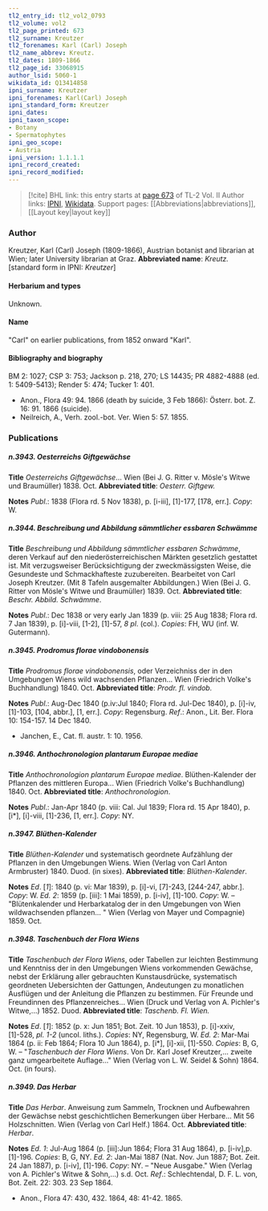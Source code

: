 ```yaml
---
tl2_entry_id: tl2_vol2_0793
tl2_volume: vol2
tl2_page_printed: 673
tl2_surname: Kreutzer
tl2_forenames: Karl (Carl) Joseph
tl2_name_abbrev: Kreutz.
tl2_dates: 1809-1866
tl2_page_id: 33068915
author_lsid: 5060-1
wikidata_id: Q13414858
ipni_surname: Kreutzer
ipni_forenames: Karl(Carl) Joseph
ipni_standard_form: Kreutzer
ipni_dates: 
ipni_taxon_scope: 
- Botany
- Spermatophytes
ipni_geo_scope: 
- Austria
ipni_version: 1.1.1.1
ipni_record_created: 
ipni_record_modified:
---
```


> [!cite] BHL link: this entry starts at [page 673](https://www.biodiversitylibrary.org/page/33068915) of TL-2 Vol. II
> Author links: [IPNI](https://www.ipni.org/a/5060-1), [Wikidata](https://www.wikidata.org/wiki/Q13414858). Support pages: [[Abbreviations|abbreviations]], [[Layout key|layout key]]

### Author

Kreutzer, Karl (Carl) Joseph (1809-1866), Austrian botanist and librarian at Wien; later University librarian at Graz. 
**Abbreviated name**: *Kreutz.* \[standard form in IPNI: *Kreutzer*\]

#### Herbarium and types

Unknown.

#### Name

"Carl" on earlier publications, from 1852 onward "Karl".

#### Bibliography and biography

BM 2: 1027; CSP 3: 753; Jackson p. 218, 270; LS 14435; PR 4882-4888 (ed. 1: 5409-5413); Render 5: 474; Tucker 1: 401.
- Anon., Flora 49: 94. 1866 (death by suicide, 3 Feb 1866): Österr. bot. Z. 16: 91. 1866 (suicide).
- Neilreich, A., Verh. zool.-bot. Ver. Wien 5: 57. 1855.

### Publications

##### n.3943. Oesterreichs Giftgewächse

**Title**
*Oesterreichs Giftgewächse*... Wien (Bei J. G. Ritter v. Mösle's Witwe und Braumüller) 1838. Oct.
**Abbreviated title**: *Oesterr. Giftgew.*

**Notes**
*Publ*.: 1838 (Flora rd. 5 Nov 1838), p. \[i-iii\], \[1\]-177, \[178, err.\]. *Copy*: W.

##### n.3944. Beschreibung und Abbildung sämmtlicher essbaren Schwämme

**Title**
*Beschreibung und Abbildung sämmtlicher essbaren Schwämme*, deren Verkauf auf den niederösterreichischen Märkten gesetzlich gestattet ist. Mit verzugsweiser Berücksichtigung der zweckmässigsten Weise, die Gesundeste und Schmackhafteste zuzubereiten. Bearbeitet von Carl Joseph Kreutzer. (Mit 8 Tafeln ausgemalter Abbildungen.) Wien (Bei J. G. Ritter von Mösle's Witwe und Braumüller) 1839. Oct.
**Abbreviated title**: *Beschr. Abbild. Schwämme*.

**Notes**
*Publ*.: Dec 1838 or very early Jan 1839 (p. viii: 25 Aug 1838; Flora rd. 7 Jan 1839), p. \[i\]-viii, \[1-2\], \[1\]-57, *8 pl*. (col.). *Copies*: FH, WU (inf. W. Gutermann).

##### n.3945. Prodromus florae vindobonensis

**Title**
*Prodromus florae vindobonensis*, oder Verzeichniss der in den Umgebungen Wiens wild wachsenden Pflanzen... Wien (Friedrich Volke's Buchhandlung) 1840. Oct.
**Abbreviated title**: *Prodr. fl. vindob.*

**Notes**
*Publ*.: Aug-Dec 1840 (p.iv:Jul 1840; Flora rd. Jul-Dec 1840), p. \[i\]-iv, \[1\]-103, \[104, abbr.\], \[1, err.\]. *Copy*: Regensburg.
*Ref*.: Anon., Lit. Ber. Flora 10: 154-157. 14 Dec 1840.
- Janchen, E., Cat. fl. austr. 1: 10. 1956.

##### n.3946. Anthochronologion plantarum Europae mediae

**Title**
*Anthochronologion plantarum Europae mediae*. Blüthen-Kalender der Pflanzen des mittleren Europa... Wien (Friedrich Volke's Buchhandlung) 1840. Oct.
**Abbreviated title**: *Anthochronologion*.

**Notes**
*Publ*.: Jan-Apr 1840 (p. viii: Cal. Jul 1839; Flora rd. 15 Apr 1840), p. \[i\*\], \[i\]-viii, \[1\]-236, \[1, err.\]. *Copy*: NY.

##### n.3947. Blüthen-Kalender

**Title**
*Blüthen-Kalender* und systematisch geordnete Aufzählung der Pflanzen in den Umgebungen Wiens. Wien (Verlag von Carl Anton Armbruster) 1840. Duod. (in sixes).
**Abbreviated title**: *Blüthen-Kalender*.

**Notes**
*Ed*. \[*1*\]: 1840 (p. vi: Mar 1839), p. \[i\]-vi, \[7\]-243, \[244-247, abbr.\]. *Copy*: W.
*Ed. 2*: 1859 (p. \[iii\]: 1 Mai 1859), p. \[i-iv\], \[1\]-100. *Copy*: W. – "Blütenkalender und Herbarkatalog der in den Umgebungen von Wien wildwachsenden pflanzen... " Wien (Verlag von Mayer und Compagnie) 1859. Oct.

##### n.3948. Taschenbuch der Flora Wiens

**Title**
*Taschenbuch der Flora Wiens*, oder Tabellen zur leichten Bestimmung und Kenntniss der in den Umgebungen Wiens vorkommenden Gewächse, nebst der Erklärung aller gebrauchten Kunstausdrücke, systematisch geordneten Uebersichten der Gattungen, Andeutungen zu monatlichen Ausflügen und der Anleitung die Pflanzen zu bestimmen. Für Freunde und Freundinnen des Pflanzenreiches... Wien (Druck und Verlag von A. Pichler's Witwe,...) 1852. Duod.
**Abbreviated title**: *Taschenb. Fl. Wien.*

**Notes**
*Ed*. \[*1*\]: 1852 (p. x: Jun 1851; Bot. Zeit. 10 Jun 1853), p. \[i\]-xxiv, \[1\]-528, *pl. 1-2* (uncol. liths.). *Copies*: NY, Regensburg, W.
*Ed. 2*: Mar-Mai 1864 (p. ii: Feb 1864; Flora 10 Jun 1864), p. \[i\*\], \[i\]-xii, \[1\]-550. *Copies*: B, G, W. – "*Taschenbuch der Flora Wiens*. Von Dr. Karl Josef Kreutzer,... zweite ganz umgearbeitete Auflage..." Wien (Verlag von L. W. Seidel & Sohn) 1864. Oct. (in fours).

##### n.3949. Das Herbar

**Title**
*Das Herbar*. Anweisung zum Sammeln, Trocknen und Aufbewahren der Gewächse nebst geschichtlichen Bemerkungen über Herbare... Mit 56 Holzschnitten. Wien (Verlag von Carl Helf.) 1864. Oct.
**Abbreviated title**: *Herbar*.

**Notes**
*Ed. 1*: Jul-Aug 1864 (p. \[iii\]:Jun 1864; Flora 31 Aug 1864), p. \[i-iv\],p. \[1\]-196. *Copies*: B, G, NY.
*Ed. 2*: Jan-Mai 1887 (Nat. Nov. Jun 1887; Bot. Zeit. 24 Jan 1887), p. \[i-iv\], \[1\]-196. *Copy*: NY. – "Neue Ausgabe." Wien (Verlag von A. Pichler's Witwe & Sohn,...) s.d. Oct.
*Ref*.: Schlechtendal, D. F. L. von, Bot. Zeit. 22: 303. 23 Sep 1864.
- Anon., Flora 47: 430, 432. 1864, 48: 41-42. 1865.

